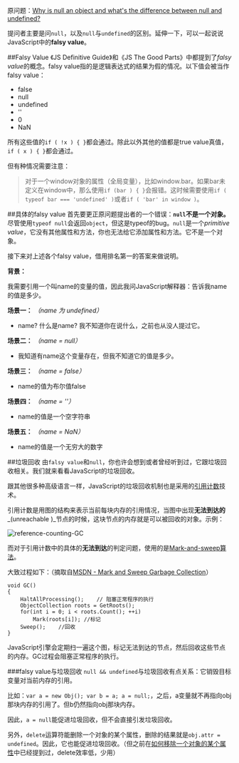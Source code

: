 原问题：[Why is null an object and what's the difference between null and undefined?](http://stackoverflow.com/questions/801032/why-is-null-an-object-and-whats-the-difference-between-null-and-undefined)

提问者主要是问`null`，以及`null`与`undefined`的区别。延伸一下，可以一起说说JavaScript中的**falsy value**。


##Falsy Value
《JS Definitive Guide》和《JS The Good Parts》中都提到了*falsy value*的概念。falsy value指的是逻辑表达式的结果为假的情况。以下值会被当作falsy value：

* false
* null
* undefined
* ''
* 0
* NaN

所有这些值的`if ( !x ) { }`都会通过。除此以外其他的值都是true value真值，`if ( x ) { }`都会通过。

但有种情况需要注意：

> 对于一个window对象的属性（全局变量），比如window.bar。如果bar未定义在window中，那么使用`if (bar ) { }`会报错。这时候需要使用`if ( typeof bar === 'undefined' )`或者`if ( 'bar' in window )`。

##具体的falsy value
首先要更正原问题提出者的一个错误：**`null`不是一个对象。** 尽管使用`typeof null`会返回`object`，但这是typeof的bug。`null`是一个*primitive value*，它没有其他属性和方法，你也无法给它添加属性和方法。它不是一个对象。

接下来对上述各个falsy value，借用排名第一的答案来做说明。

**背景：**

我需要引用一个叫name的变量的值，因此我问JavaScript解释器：告诉我name的值是多少。

**场景一：** *（name 为 undefined）*

* name? 什么是name? 我不知道你在说什么，之前也从没人提过它。

**场景二：** *（name = null）*

* 我知道有name这个变量存在，但我不知道它的值是多少。

**场景三：** *（name = false）*

* name的值为布尔值false

**场景四：** *（name = ''）*

* name的值是一个空字符串

**场景五：** *（name = NaN）*

* name的值是一个无穷大的数字

##垃圾回收
由`falsy value`和`null`，你也许会想到或者曾经听到过，它跟垃圾回收相关。我们就来看看JavaScript的垃圾回收。

跟其他很多种高级语言一样，JavaScript的垃圾回收机制也是采用的[引用计数](http://en.wikipedia.org/wiki/Reference_counting)技术。

引用计数是用图的结构来表示当前每块内存的引用情况，当图中出现**无法到达的**_(unreachable )_节点的时候，这块节点的内存就是可以被回收的对象。示例：

![reference-counting-GC](https://farm8.staticflickr.com/7511/15833370392_80ac7c3ce3_o.gif)

而对于引用计数中的具体的**无法到达**的判定问题，使用的是[Mark-and-sweep算法](https://developer.mozilla.org/en-US/docs/Web/JavaScript/Memory_Management#Mark-and-sweep_algorithm)。

大致过程如下：（摘取自[MSDN - Mark and Sweep Garbage Collection](http://blogs.msdn.com/b/abhinaba/archive/2009/01/30/back-to-basics-mark-and-sweep-garbage-collection.aspx)）

```
void GC()
{
    HaltAllProcessing();    // 阻塞正常程序的执行
    ObjectCollection roots = GetRoots();
    for(int i = 0; i < roots.Count(); ++i)
        Mark(roots[i]); //标记
    Sweep();    //回收
}
```

JavaScript引擎会定期扫一遍这个图，标记无法到达的节点，然后回收这些节点的内存。GC过程会阻塞正常程序的执行。

###falsy value与垃圾回收
`null && undefined`与垃圾回收有点关系：它销毁目标变量对当前内存的引用。

比如：`var a = new Obj(); var b = a; a = null;`，之后，a变量就不再指向obj那块内存的引用了。但b仍然指向obj那块内存。

因此，`a = null`能促进垃圾回收，但不会直接引发垃圾回收。

另外，`delete`运算符能删除一个对象的某个属性，删除的结果就是`obj.attr = undefined`。因此，它也能促进垃圾回收。（但之前在[如何移除一个对象的某个属性](https://github.com/simongong/js-stackoverflow-highest-votes/blob/master/questions1-10/remove-property-from-javascript-object.md)中已经提到过，delete效率低，少用）


